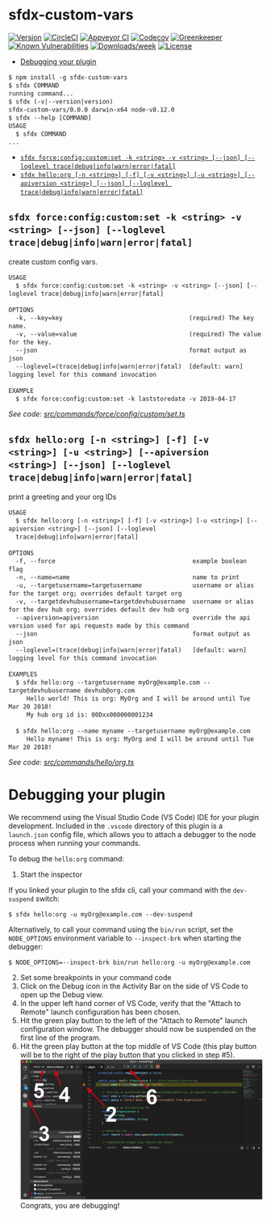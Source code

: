 sfdx-custom-vars
================



[![Version](https://img.shields.io/npm/v/sfdx-custom-vars.svg)](https://npmjs.org/package/sfdx-custom-vars)
[![CircleCI](https://circleci.com/gh/Documents/sfdx-custom-vars/tree/master.svg?style=shield)](https://circleci.com/gh/Documents/sfdx-custom-vars/tree/master)
[![Appveyor CI](https://ci.appveyor.com/api/projects/status/github/Documents/sfdx-custom-vars?branch=master&svg=true)](https://ci.appveyor.com/project/heroku/sfdx-custom-vars/branch/master)
[![Codecov](https://codecov.io/gh/Documents/sfdx-custom-vars/branch/master/graph/badge.svg)](https://codecov.io/gh/Documents/sfdx-custom-vars)
[![Greenkeeper](https://badges.greenkeeper.io/Documents/sfdx-custom-vars.svg)](https://greenkeeper.io/)
[![Known Vulnerabilities](https://snyk.io/test/github/Documents/sfdx-custom-vars/badge.svg)](https://snyk.io/test/github/Documents/sfdx-custom-vars)
[![Downloads/week](https://img.shields.io/npm/dw/sfdx-custom-vars.svg)](https://npmjs.org/package/sfdx-custom-vars)
[![License](https://img.shields.io/npm/l/sfdx-custom-vars.svg)](https://github.com/Documents/sfdx-custom-vars/blob/master/package.json)

<!-- toc -->
* [Debugging your plugin](#debugging-your-plugin)
<!-- tocstop -->
<!-- install -->
<!-- usage -->
```sh-session
$ npm install -g sfdx-custom-vars
$ sfdx COMMAND
running command...
$ sfdx (-v|--version|version)
sfdx-custom-vars/0.0.0 darwin-x64 node-v8.12.0
$ sfdx --help [COMMAND]
USAGE
  $ sfdx COMMAND
...
```
<!-- usagestop -->
<!-- commands -->
* [`sfdx force:config:custom:set -k <string> -v <string> [--json] [--loglevel trace|debug|info|warn|error|fatal]`](#sfdx-forceconfigcustomset--k-string--v-string---json---loglevel-tracedebuginfowarnerrorfatal)
* [`sfdx hello:org [-n <string>] [-f] [-v <string>] [-u <string>] [--apiversion <string>] [--json] [--loglevel trace|debug|info|warn|error|fatal]`](#sfdx-helloorg--n-string--f--v-string--u-string---apiversion-string---json---loglevel-tracedebuginfowarnerrorfatal)

## `sfdx force:config:custom:set -k <string> -v <string> [--json] [--loglevel trace|debug|info|warn|error|fatal]`

create custom config vars.

```
USAGE
  $ sfdx force:config:custom:set -k <string> -v <string> [--json] [--loglevel trace|debug|info|warn|error|fatal]

OPTIONS
  -k, --key=key                                   (required) The key name.
  -v, --value=value                               (required) The value for the key.
  --json                                          format output as json
  --loglevel=(trace|debug|info|warn|error|fatal)  [default: warn] logging level for this command invocation

EXAMPLE
  $ sfdx force:config:custom:set -k laststoredate -v 2019-04-17
```

_See code: [src/commands/force/config/custom/set.ts](https://github.com/Documents/sfdx-custom-vars/blob/v0.0.0/src/commands/force/config/custom/set.ts)_

## `sfdx hello:org [-n <string>] [-f] [-v <string>] [-u <string>] [--apiversion <string>] [--json] [--loglevel trace|debug|info|warn|error|fatal]`

print a greeting and your org IDs

```
USAGE
  $ sfdx hello:org [-n <string>] [-f] [-v <string>] [-u <string>] [--apiversion <string>] [--json] [--loglevel 
  trace|debug|info|warn|error|fatal]

OPTIONS
  -f, --force                                      example boolean flag
  -n, --name=name                                  name to print
  -u, --targetusername=targetusername              username or alias for the target org; overrides default target org
  -v, --targetdevhubusername=targetdevhubusername  username or alias for the dev hub org; overrides default dev hub org
  --apiversion=apiversion                          override the api version used for api requests made by this command
  --json                                           format output as json
  --loglevel=(trace|debug|info|warn|error|fatal)   [default: warn] logging level for this command invocation

EXAMPLES
  $ sfdx hello:org --targetusername myOrg@example.com --targetdevhubusername devhub@org.com
     Hello world! This is org: MyOrg and I will be around until Tue Mar 20 2018!
     My hub org id is: 00Dxx000000001234
  
  $ sfdx hello:org --name myname --targetusername myOrg@example.com
     Hello myname! This is org: MyOrg and I will be around until Tue Mar 20 2018!
```

_See code: [src/commands/hello/org.ts](https://github.com/Documents/sfdx-custom-vars/blob/v0.0.0/src/commands/hello/org.ts)_
<!-- commandsstop -->
<!-- debugging-your-plugin -->
# Debugging your plugin
We recommend using the Visual Studio Code (VS Code) IDE for your plugin development. Included in the `.vscode` directory of this plugin is a `launch.json` config file, which allows you to attach a debugger to the node process when running your commands.

To debug the `hello:org` command: 
1. Start the inspector
  
If you linked your plugin to the sfdx cli, call your command with the `dev-suspend` switch: 
```sh-session
$ sfdx hello:org -u myOrg@example.com --dev-suspend
```
  
Alternatively, to call your command using the `bin/run` script, set the `NODE_OPTIONS` environment variable to `--inspect-brk` when starting the debugger:
```sh-session
$ NODE_OPTIONS=--inspect-brk bin/run hello:org -u myOrg@example.com
```

2. Set some breakpoints in your command code
3. Click on the Debug icon in the Activity Bar on the side of VS Code to open up the Debug view.
4. In the upper left hand corner of VS Code, verify that the "Attach to Remote" launch configuration has been chosen.
5. Hit the green play button to the left of the "Attach to Remote" launch configuration window. The debugger should now be suspended on the first line of the program. 
6. Hit the green play button at the top middle of VS Code (this play button will be to the right of the play button that you clicked in step #5).
<br><img src=".images/vscodeScreenshot.png" width="480" height="278"><br>
Congrats, you are debugging!
